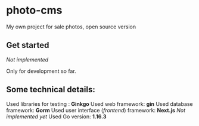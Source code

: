 # photo-cms
My own project for sale photos, open source version

## Get started
*Not implemented*

Only for development so far.

## Some technical details:

Used libraries for testing : **Ginkgo**
Used web framework: **gin**
Used database framework: **Gorm**
Used user interface (*frontend*) framework: **Next.js** *Not implemented yet*
Used Go version: **1.16.3**

